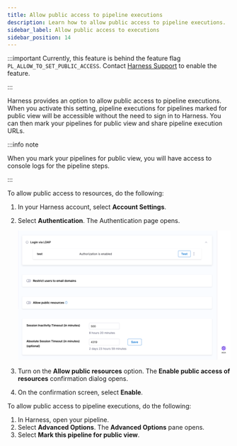 ```yaml
---
title: Allow public access to pipeline executions
description: Learn how to allow public access to pipeline executions.
sidebar_label: Allow public access to executions
sidebar_position: 14
---
```


:::important
Currently, this feature is behind the feature flag `PL_ALLOW_TO_SET_PUBLIC_ACCESS`. Contact [Harness Support](mailto:support@harness.io) to enable the feature.

:::

Harness provides an option to allow public access to pipeline executions. When you activate this setting, pipeline executions for pipelines marked for public view will be accessible without the need to sign in to Harness. You can then mark your pipelines for public view and share pipeline execution URLs.

:::info note

When you mark your pipelines for public view, you will have access to console logs for the pipeline steps.

:::

To allow public access to resources, do the following:

1. In your Harness account, select **Account Settings**.
2. Select **Authentication**. The Authentication page opens.
   
   ![](./static/allow-public-access.png)
   
3. Turn on the **Allow public resources** option. The **Enable public access of resources** confirmation dialog opens.
4. On the confirmation screen, select **Enable**.

To allow public access to pipeline executions, do the following:

1. In Harness, open your pipeline.
2. Select **Advanced Options**. The **Advanced Options** pane opens.
3. Select **Mark this pipeline for public view**.

